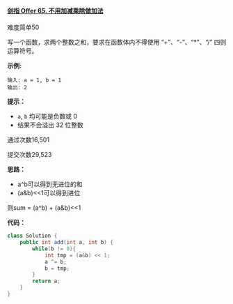 #### [剑指 Offer 65. 不用加减乘除做加法](https://leetcode-cn.com/problems/bu-yong-jia-jian-cheng-chu-zuo-jia-fa-lcof/)

难度简单50

写一个函数，求两个整数之和，要求在函数体内不得使用 “+”、“-”、“*”、“/” 四则运算符号。

 

**示例:**

```
输入: a = 1, b = 1
输出: 2
```

 

**提示：**

- `a`, `b` 均可能是负数或 0
- 结果不会溢出 32 位整数

通过次数16,501

提交次数29,523



**思路：**

- a^b可以得到无进位的和
- (a&b)<<1可以得到进位

则sum = (a^b) + (a&b)<<1



**代码：**

```java
class Solution {
    public int add(int a, int b) {
        while(b != 0){
            int tmp = (a&b) << 1;
            a ^= b;
            b = tmp;
        }
        return a;
    }
}
```

